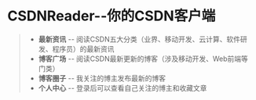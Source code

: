 # CSDNReader--你的CSDN客户端
> * **最新资讯** -- 阅读CSDN五大分类（业界、移动开发、云计算、软件研发、程序员）的最新资讯
> * **博客广场** -- 阅读CSDN最新更新的博客（涉及移动开发、Web前端等门类）
> * **博客圈子** -- 我关注的博主发布最新的博客
> * **个人中心** -- 登录后可以查看自己关注的博主和收藏文章



